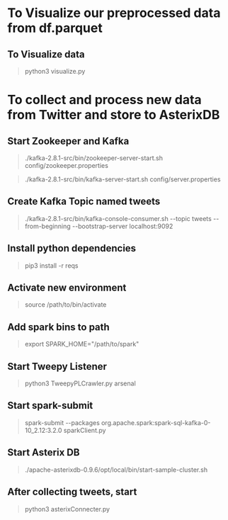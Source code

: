 # To Visualize our preprocessed data from df.parquet
## To Visualize data

> python3 visualize.py

# To collect and process new data from Twitter and store to AsterixDB

## Start Zookeeper and Kafka

> ./kafka-2.8.1-src/bin/zookeeper-server-start.sh config/zookeeper.properties

> ./kafka-2.8.1-src/bin/kafka-server-start.sh config/server.properties

## Create Kafka Topic named tweets

> ./kafka-2.8.1-src/bin/kafka-console-consumer.sh --topic tweets --from-beginning --bootstrap-server localhost:9092

## Install python dependencies
> pip3 install -r reqs

## Activate new environment
> source /path/to/bin/activate
## Add spark bins to path
> export SPARK_HOME="/path/to/spark"

## Start Tweepy Listener
> python3 TweepyPLCrawler.py arsenal

## Start spark-submit 
  
> spark-submit --packages org.apache.spark:spark-sql-kafka-0-10_2.12:3.2.0 sparkClient.py

## Start Asterix DB

> ./apache-asterixdb-0.9.6/opt/local/bin/start-sample-cluster.sh 

## After collecting tweets, start

> python3 asterixConnecter.py





